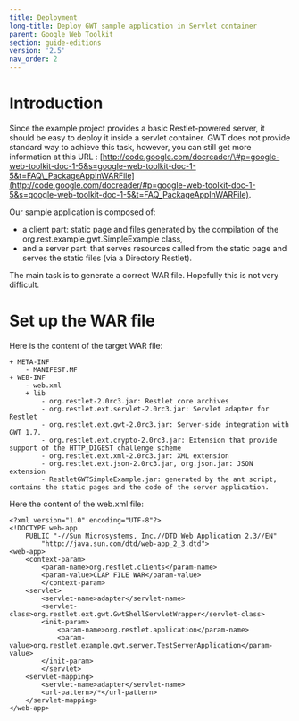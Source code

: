 ```yaml
---
title: Deployment
long-title: Deploy GWT sample application in Servlet container
parent: Google Web Toolkit
section: guide-editions
version: '2.5'
nav_order: 2
---
```

# Introduction

Since the example project provides a basic Restlet-powered server, it
should be easy to deploy it inside a servlet container. GWT does not
provide standard way to achieve this task, however, you can still get
more information at this URL :
[http://code.google.com/docreader/\#p=google-web-toolkit-doc-1-5&s=google-web-toolkit-doc-1-5&t=FAQ\_PackageAppInWARFile](http://code.google.com/docreader/#p=google-web-toolkit-doc-1-5&s=google-web-toolkit-doc-1-5&t=FAQ_PackageAppInWARFile).

Our sample application is composed of:

-   a client part: static page and files generated by the compilation of
    the org.rest.example.gwt.SimpleExample class,
-   and a server part: that serves resources called from the static page
    and serves the static files (via a Directory Restlet).

The main task is to generate a correct WAR file. Hopefully this is not
very difficult.

# Set up the WAR file

Here is the content of the target WAR file:

<pre class="language-bash"><code class="language-bash">+ META-INF
    - MANIFEST.MF
+ WEB-INF
    - web.xml
    + lib
        - org.restlet-2.0rc3.jar: Restlet core archives
        - org.restlet.ext.servlet-2.0rc3.jar: Servlet adapter for Restlet
        - org.restlet.ext.gwt-2.0rc3.jar: Server-side integration with GWT 1.7.
        - org.restlet.ext.crypto-2.0rc3.jar: Extension that provide support of the HTTP_DIGEST challenge scheme
        - org.restlet.ext.xml-2.0rc3.jar: XML extension
        - org.restlet.ext.json-2.0rc3.jar, org.json.jar: JSON extension
        - RestletGWTSimpleExample.jar: generated by the ant script, contains the static pages and the code of the server application.
</code></pre>

Here the content of the web.xml file:

<pre class="language-markup"><code class="language-markup">&lt;?xml version=&quot;1.0&quot; encoding=&quot;UTF-8&quot;?&gt;
&lt;!DOCTYPE web-app
    PUBLIC &quot;-//Sun Microsystems, Inc.//DTD Web Application 2.3//EN&quot;
        &quot;http://java.sun.com/dtd/web-app_2_3.dtd&quot;&gt;
&lt;web-app&gt;
    &lt;context-param&gt;
        &lt;param-name&gt;org.restlet.clients&lt;/param-name&gt;
        &lt;param-value&gt;CLAP FILE WAR&lt;/param-value&gt;
        &lt;/context-param&gt;
    &lt;servlet&gt;
        &lt;servlet-name&gt;adapter&lt;/servlet-name&gt;
        &lt;servlet-class&gt;org.restlet.ext.gwt.GwtShellServletWrapper&lt;/servlet-class&gt;
        &lt;init-param&gt;
            &lt;param-name&gt;org.restlet.application&lt;/param-name&gt;
            &lt;param-value&gt;org.restlet.example.gwt.server.TestServerApplication&lt;/param-value&gt;
        &lt;/init-param&gt;
        &lt;/servlet&gt;
    &lt;servlet-mapping&gt;
        &lt;servlet-name&gt;adapter&lt;/servlet-name&gt;
        &lt;url-pattern&gt;/*&lt;/url-pattern&gt;
    &lt;/servlet-mapping&gt;
&lt;/web-app&gt;
</code></pre>

